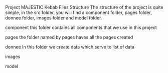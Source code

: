 Project MAJESTIC Kebab
Files Structure
The structure of the project is quite simple, in the src folder, you will find a component folder, pages folder, donnee folder, images folder and model folder.

component 
this folder contains all components that we use in this project

pages 
the folder named by pages haves all the pages created

donnee
In this folder we create data which serve to list of data

images

model